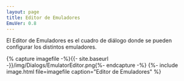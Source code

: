 ```yaml
---
layout: page
title: Editor de Emuladores
EmuVer: 0.8
---
```


El Editor de Emuladores es el cuadro de diálogo donde se pueden configurar los distintos emuladores.

{% capture imagefile -%}{{- site.baseurl -}}/img/Dialogs/EmulatorEditor.png{%- endcapture -%}
{%- include image.html file=imagefile caption="Editor de Emuladores" %}